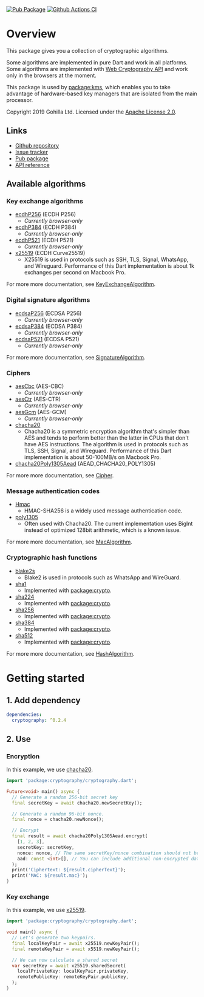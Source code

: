 [![Pub Package](https://img.shields.io/pub/v/cryptography.svg)](https://pub.dev/packages/cryptography)
[![Github Actions CI](https://github.com/dint-dev/cryptography/workflows/Dart%20CI/badge.svg)](https://github.com/dint-dev/cryptography/actions?query=workflow%3A%22Dart+CI%22)

# Overview
This package gives you a collection of cryptographic algorithms.

Some algorithms are implemented in pure Dart and work in all platforms. Some algorithms are
implemented with [Web Cryptography API](https://developer.mozilla.org/en-US/docs/Web/API/Web_Crypto_API)
and work only in the browsers at the moment.

This package is used by [package:kms](https://pub.dev/packages/kms), which enables you to take
advantage of hardware-based key managers that are isolated from the main processor.

Copyright 2019 Gohilla Ltd. Licensed under the [Apache License 2.0](LICENSE).

## Links
  * [Github repository](https://github.com/dint-dev/cryptography)
  * [Issue tracker](https://github.com/dint-dev/cryptography/issues)
  * [Pub package](https://pub.dev/packages/cryptography)
  * [API reference](https://pub.dev/documentation/cryptography/latest/)

## Available algorithms
### Key exchange algorithms
  * [ecdhP256](https://pub.dev/documentation/cryptography/latest/cryptography/ecdhP256-constant.html) (ECDH P256)
    * _Currently browser-only_
  * [ecdhP384](https://pub.dev/documentation/cryptography/latest/cryptography/ecdhP384-constant.html) (ECDH P384)
    * _Currently browser-only_
  * [ecdhP521](https://pub.dev/documentation/cryptography/latest/cryptography/ecdhP521-constant.html) (ECDH P521)
    * _Currently browser-only_
  * [x25519](https://pub.dev/documentation/cryptography/latest/cryptography/x25519-constant.html) (ECDH Curve25519)
    * X25519 is used in protocols such as SSH, TLS, Signal, WhatsApp, and Wireguard. Performance of
      this Dart implementation is about 1k exchanges per second on Macbook Pro.

For more more documentation, see [KeyExchangeAlgorithm](https://pub.dev/documentation/cryptography/latest/cryptography/KeyExchangeAlgorithm-class.html).

### Digital signature algorithms
  * [ecdsaP256](https://pub.dev/documentation/cryptography/latest/cryptography/ecdsaP256-constant.html) (ECDSA P256)
    * _Currently browser-only_
  * [ecdsaP384](https://pub.dev/documentation/cryptography/latest/cryptography/ecdsaP384-constant.html) (ECDSA P384)
    * _Currently browser-only_
  * [ecdsaP521](https://pub.dev/documentation/cryptography/latest/cryptography/ecdsaP521-constant.html) (ECDSA P521)
    * _Currently browser-only_

For more more documentation, see [SignatureAlgorithm](https://pub.dev/documentation/cryptography/latest/cryptography/SignatureAlgorithm-class.html).

### Ciphers
  * [aesCbc](https://pub.dev/documentation/cryptography/latest/cryptography/aesCbc-constant.html) (AES-CBC)
    * _Currently browser-only_
  * [aesCtr](https://pub.dev/documentation/cryptography/latest/cryptography/aesCtr-constant.html) (AES-CTR)
    * _Currently browser-only_
  * [aesGcm](https://pub.dev/documentation/cryptography/latest/cryptography/aesGcm-constant.html) (AES-GCM)
    * _Currently browser-only_
  * [chacha20](https://pub.dev/documentation/cryptography/latest/cryptography/chacha20-constant.html)
    * Chacha20 is a symmetric encryption algorithm that's simpler than AES and tends to perform
      better than the latter in CPUs that don't have AES instructions. The algorithm is used in
      protocols such as TLS, SSH, Signal, and Wireguard. Performance of this Dart implementation is
      about 50-100MB/s on Macbook Pro.
  * [chacha20Poly1305Aead](https://pub.dev/documentation/cryptography/latest/cryptography/chacha20Poly1305Aead-constant.html) (AEAD_CHACHA20_POLY1305)

For more more documentation, see [Cipher](https://pub.dev/documentation/cryptography/latest/cryptography/Cipher-class.html).

### Message authentication codes
  * [Hmac](https://pub.dev/documentation/cryptography/latest/cryptography/Hmac-class.html)
    * HMAC-SHA256 is a widely used message authentication code.
  * [poly1305](https://pub.dev/documentation/cryptography/latest/cryptography/poly1305-constant.html)
    * Often used with Chacha20. The current implementation uses BigInt instead of optimized 128bit
      arithmetic, which is a known issue.

For more more documentation, see [MacAlgorithm](https://pub.dev/documentation/cryptography/latest/cryptography/MacAlgorithm-class.html).

### Cryptographic hash functions
  * [blake2s](https://pub.dev/documentation/cryptography/latest/cryptography/blake2s-constant.html)
    * Blake2 is used in protocols such as WhatsApp and WireGuard.
  * [sha1](https://pub.dev/documentation/cryptography/latest/cryptography/sha1-constant.html)
    * Implemented with [package:crypto](https://pub.dev/packages/crypto).
  * [sha224](https://pub.dev/documentation/cryptography/latest/cryptography/sha224-constant.html)
    * Implemented with [package:crypto](https://pub.dev/packages/crypto).
  * [sha256](https://pub.dev/documentation/cryptography/latest/cryptography/sha256-constant.html)
    * Implemented with [package:crypto](https://pub.dev/packages/crypto).
  * [sha384](https://pub.dev/documentation/cryptography/latest/cryptography/sha384-constant.html)
    * Implemented with [package:crypto](https://pub.dev/packages/crypto).
  * [sha512](https://pub.dev/documentation/cryptography/latest/cryptography/sha512-constant.html)
    * Implemented with [package:crypto](https://pub.dev/packages/crypto).

For more more documentation, see [HashAlgorithm](https://pub.dev/documentation/cryptography/latest/cryptography/HashAlgorithm-class.html).


# Getting started
## 1. Add dependency
```yaml
dependencies:
  cryptography: ^0.2.4
```

## 2. Use
### Encryption
In this example, we use [chacha20](https://pub.dev/documentation/cryptography/latest/cryptography/chacha20Poly1305Aead-constant.html).
```dart
import 'package:cryptography/cryptography.dart';

Future<void> main() async {
  // Generate a random 256-bit secret key
  final secretKey = await chacha20.newSecretKey();

  // Generate a random 96-bit nonce.
  final nonce = chacha20.newNonce();

  // Encrypt
  final result = await chacha20Poly1305Aead.encrypt(
    [1, 2, 3],
    secretKey: secretKey,
    nonce: nonce, // The same secretKey/nonce combination should not be used twice
    aad: const <int>[], // You can include additional non-encrypted data here
  );
  print('Ciphertext: ${result.cipherText}');
  print('MAC: ${result.mac}');
}
```

### Key exchange
In this example, we use [x25519](https://pub.dev/documentation/cryptography/latest/cryptography/x25519-constant.html).
```dart
import 'package:cryptography/cryptography.dart';

void main() async {
  // Let's generate two keypairs.
  final localKeyPair = await x25519.newKeyPair();
  final remoteKeyPair = await x5519.newKeyPair();

  // We can now calculate a shared secret
  var secretKey = await x25519.sharedSecret(
    localPrivateKey: localKeyPair.privateKey,
    remotePublicKey: remoteKeyPair.publicKey,
  );
}
```
